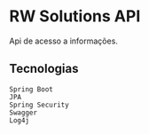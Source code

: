 # RW Solutions API

Api de acesso a informações.

## Tecnologias
```
Spring Boot
JPA
Spring Security
Swagger
Log4j

```
